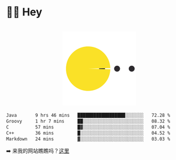 
# 👋🏻 Hey
<div align="center">
	<br>
	<img src="https://raw.githubusercontent.com/Aniket965/Aniket965/master/pacman.svg?sanitize=true" width="200" height="200">
	<br>
</div>

<!--START_SECTION:waka-->
```text
Java       9 hrs 46 mins   ██████████████████░░░░░░░   72.28 % 
Groovy     1 hr 7 mins     ██░░░░░░░░░░░░░░░░░░░░░░░   08.32 % 
C          57 mins         █▓░░░░░░░░░░░░░░░░░░░░░░░   07.04 % 
C++        36 mins         █░░░░░░░░░░░░░░░░░░░░░░░░   04.52 % 
Markdown   24 mins         ▓░░░░░░░░░░░░░░░░░░░░░░░░   03.03 % 
```
<!--END_SECTION:waka-->

 ➡️  来我的网站瞧瞧吗？[这里](https://www.shaolongfei.com)
